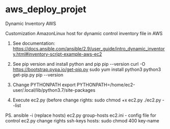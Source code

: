 # aws_deploy_projet
Dynamic Inventory AWS

Customization AmazonLinux host for dynamic control inventory file in AWS

1. See documentation:
https://docs.ansible.com/ansible/2.9/user_guide/intro_dynamic_inventory.html#inventory-script-example-aws-ec2

2. See pip version and install python and pip
pip --version
curl -O https://bootstrap.pypa.io/get-pip.py
sudo yum install python3
python3 get-pip.py
pip --version

3. Change PYTHONPATH
export PYTHONPATH=/home/ec2-user/.local/lib/python3.7/site-packages

4. Execute ec2.py (before change rights: sudo chmod +x ec2.py
./ec2.py --list

PS. 
ansible -i (replace hosts) ec2.py group-hosts
ec2.ini - config file for control ec2.py
change rights ssh-keys hosts: sudo chmod 400 key-name

